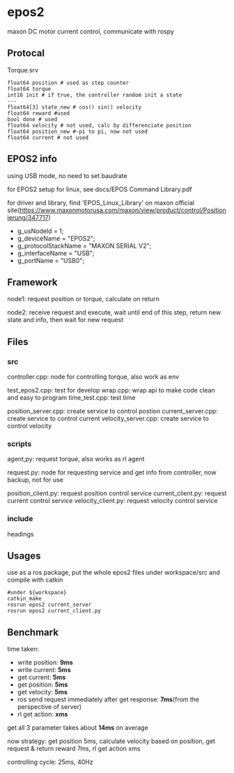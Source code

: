 # epos2

maxon DC motor current control, communicate with rospy

## Protocal

Torque.srv

	float64 position # used as step counter
	float64 torque
	int16 init # if true, the controller random init a state
	---
	float64[3] state_new # cos() sin() velocity
	float64 reward #used
	bool done # used
	float64 velocity # not used, calc by differenciate position
	float64 position_new #-pi to pi, now not used
	float64 current # not used

## EPOS2 info

using USB mode, no need to set baudrate

for EPOS2 setup for linux, see docs/EPOS Command Library.pdf

for driver and library, find 'EPOS_Linux_Library' on maxon official site(https://www.maxonmotorusa.com/maxon/view/product/control/Positionierung/347717)

- g_usNodeId = 1;
- g_deviceName = "EPOS2";
- g_protocolStackName = "MAXON SERIAL V2";
- g_interfaceName = "USB";
- g_portName = "USB0";

## Framework

node1: request position or torque, calculate on return

node2: receive request and execute, wait until end of this step, return new state and info, then wait for new request

## Files

### src

controller.cpp: node for controlling torque, also work as env

test_epos2.cpp: test for develop
wrap.cpp: wrap api to make code clean and easy to program
time_test.cpp: test time

position_server.cpp: create service to control postion
current_server.cpp: create service to control current
velocity_server.cpp: create service to control velocity

### scripts

agent,py: request torque, also works as rl agent

request.py: node for requesting service and get info from controller, now backup, not for use

position_client.py: request position control service
current_client.py: request current control service
velocity_client.py: request velocity control service

### include

headings

## Usages

use as a ros package, put the whole epos2 files under workspace/src and compile with catkin

	#under ${workspace}
	catkin_make
	rosrun epos2 current_server
	rosrun epos2 current_client.py

## Benchmark

time taken:

- write position: **9ms**
- write current: **5ms**
- get current: **5ms**
- get position: **5ms**
- get velocity: **5ms**
- ros send request immediately after get response: **7ms**(from the perspective of server)
- rl get action: **xms**

get all 3 parameter takes about **14ms** on average

now strategy: get position 5ms, calculate velocity based on position, get request & return reward 7ms, rl get action xms

controlling cycle: 25ms, 40Hz